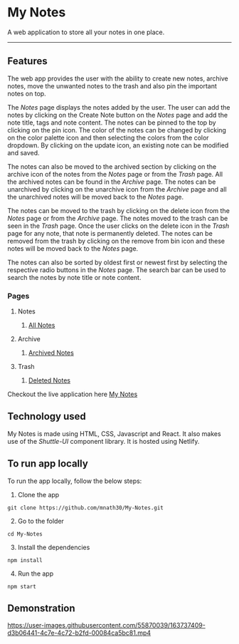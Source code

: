 # My Notes
 
 A web application to store all your notes in one place.
 
 ----
 
 ## Features
 
The web app provides the user with the ability to create new notes, archive notes, move the unwanted notes to the trash and also pin the important notes on top.
 
The *Notes* page displays the notes added by the user. The user can add the notes by clicking on the Create Note button on the *Notes* page and add the note title, tags and note content. The notes can be pinned to the top by clicking on the pin icon. The color of the notes can be changed by clicking on the color palette icon and then selecting the colors from the color dropdown. 
By clicking on the update icon, an existing note can be modified and saved.

The notes can also be moved to the archived section by clicking on the archive icon of the notes from the *Notes* page or from the *Trash* page. All the archived notes can be found in the *Archive* page. The notes can be unarchived by clicking on the unarchive icon from the *Archive* page and all the unarchived notes will be moved back to the *Notes* page.

The notes can be moved to the trash by clicking on the delete icon from the *Notes* page or from the *Archive* page. The notes moved to the trash can be seen in the *Trash* page. Once the user clicks on the delete icon in the *Trash* page for any note, that note is permanently deleted. The notes can be removed from the trash by clicking on the remove from bin icon and these notes will be moved back to the *Notes* page.

The notes can also be sorted by oldest first or newest first by selecting the respective radio buttons in the *Notes* page.
The search bar can be used to search the notes by note title or note content.

 ### Pages
 
 1. Notes

    1. [All Notes](https://my-notes-maker.netlify.app/)

 2. Archive

    1. [Archived Notes](https://my-notes-maker.netlify.app/archive) 

 3. Trash

    1. [Deleted Notes](https://my-notes-maker.netlify.app/trash)

Checkout the live application here [My Notes](https://my-notes-maker.netlify.app/)

## Technology used

My Notes is made using HTML, CSS, Javascript and React. It also makes use of the *Shuttle-UI* component library.
It is hosted using Netlify.

## To run app locally

To run the app locally, follow the below steps:

1. Clone the app 
```
git clone https://github.com/mnath30/My-Notes.git
```
2. Go to the folder
```
cd My-Notes
```
3. Install the dependencies
```
npm install
```

4. Run the app 
```
npm start
```
## Demonstration

https://user-images.githubusercontent.com/55870039/163737409-d3b06441-4c7e-4c72-b2fd-00084ca5bc81.mp4



